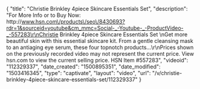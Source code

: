 {
    "title": "Christie Brinkley 4piece Skincare Essentials Set",
    "description": "For More Info or to Buy Now: http:\/\/www.hsn.com\/products\/seo\/8430693?rdr=1&sourceid=youtube&cm_mmc=Social-_-Youtube-_-ProductVideo-_-557283\r\nChristie Brinkley 4piece Skincare Essentials Set \nGet more beautiful skin with this essential skincare kit. From a gentle cleansing mask to an antiaging eye serum, these four topnotch products...\r\nPrices shown on the previously recorded video may not represent the current price.  View hsn.com to view the current selling price. HSN Item #557283",
    "videoid": "112329337",
    "date_created": "1500895351",
    "date_modified": "1503416345",
    "type": "captivate",
    "layout": "video",
    "url": "\/v\/christie-brinkley-4piece-skincare-essentials-set\/112329337"
}